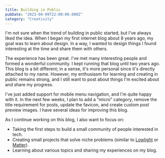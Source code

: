 ```yaml
---
title: Building in Public
pubDate: "2023-04-09T22:00:00.000Z"
category: "Creativity"
---
```


I'm not sure when the trend of building in public started, but I've always liked the idea. When I began my first internet blog about 8 years ago, my goal was to learn about design. In a way, I wanted to design things I found interesting at the time and share them with others.

The experience has been great. I've met many interesting people and formed a wonderful community. I kept running that blog until two years ago. This blog is a bit different; in a sense, it's more personal since it's directly attached to my name. However, my enthusiasm for learning and creating in public remains strong, and I still want to post about things I'm excited about and share my progress.

I've just added support for mobile menu navigation, and I'm quite happy with it. In the next few weeks, I plan to add a "micro" category, remove the title requirement for posts, update the favicon, and create custom post preview images. I have several ideas for improving this blog.

As I continue working on this blog, I also want to focus on:

-   Taking the first steps to build a small community of people interested in tech.
-   Creating small projects that solve niche problems (similar to [Lowlight](https://github.com/cernezan/lowlight) or [Matter](https://github.com/cernezan/matter-raycast)).
-   Learning about various topics and sharing my experiences on my blog.
